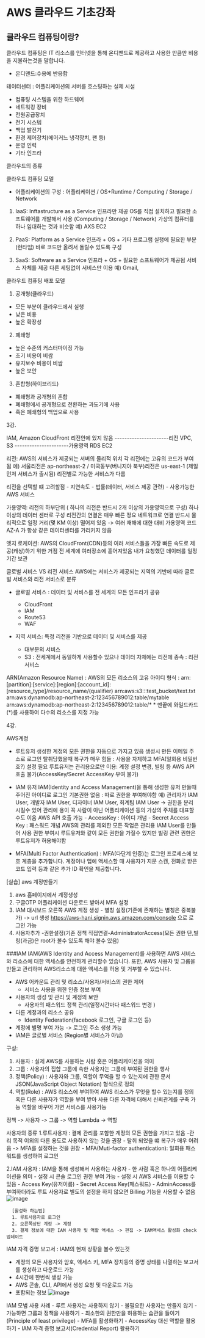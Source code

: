 # AWS 클라우드 기초강좌

## 클라우드 컴퓨팅이랑?
클라우드 컴퓨팅은 IT 리소스를 인터넷을 통해 온디맨드로 제공하고 사용한 만큼만 비용을 지불하는것을 말합니다.
* 온디맨드:수용에 반응함

테이터센터 : 어플리케이션의 서버를 호스팅하는 실제 시설
  - 컴퓨팅 시스템을 위한 하드웨어
  - 네트워킹 장비
  - 전원공급장치
  - 전기 시스템
  - 백업 발전기
  - 환경 제어장치(에어커느 냉각장치, 팬 등)
  - 운영 인력
  - 기타 인프라


클라우드의 종류

클라우드 컴퓨팅 모델 
* 어플리케이션의 구성 : 어플리케이션 / OS+Runtime / Computing / Storage / Network

1. IaaS: Inftastructure as a Service
  인프라만 제공
  OS를 직접 설치하고 필요한 소프트웨어를 개발해서 사용 (Computing / Storage / Network)
  가상의 컴퓨터를 하나 임대하는 것과 비슷함
  예) AXS EC2
  
2. PaaS: Platform as a Service
  인프라 + OS + 기타 프로그램 실행에 필요한 부분(런타임)
  바로 코드만 올려서 돌릴수 있도록 구성
  
3. SaaS: Software as a Service
  인프라 + OS +  필요한 소프트웨어가 제공됨
  서비스 자체를 제공
  다른 세팅없이 서비스만 이용
  예) Gmail, 
  
  
클라우드 컴퓨팅 배포 모델

1. 공개형(클라우드)
  - 모든 부분이 클라우드에서 실행
  - 낮은 비용
  - 높은 확장성

2. 폐쇄형
  - 높은 수준의 커스터마이징 가능
  - 초기 비용이 비쌈
  - 유지보수 비용이 비쌈
  - 높은 보안
  
3. 혼합형(하이브리드)
  - 폐쇄형과 공개형의 혼합
  - 폐쇄형에서 공개형으로 전환하는 과도기에 사용
  - 혹은 폐쇄형의 백업으로 사용



3강.

IAM, Amazon CloudFront 리전안에 있지 않음
----------------------리전
VPC, S3
----------------------가용영역
RDS EC2

리전: AWS의 서비스가 제공되는 서버의 물리적 위치
  각 리전에는 고유의 코드가 부여됨 예) 서울리전은 ap-northeast-2 / 미국동부(버니지아 북부)리전은 us-east-1 (제일 먼저 서비스가 출시됨)
  리전별로 가능한 서비스가 다름

  리전을 선택할 떄 고려할점
    - 지연속도
    - 법률(데이터, 서비스 제공 관련)
    - 사용가능한 AWS 서비스
    

가용영역: 리전의 하부단위 ( 하나의 리전은 반드시 2개 이상의 가용영역으로 구성)
  하나 이상의 데이터 센터로 구성
  리전간의 연결은 매우 빠른 정요 네트워크로 연결
  반드시 물리적으로 일정 거리(몇 KM 이상) 떨어져 있음 -> 여러 재해에 대한 대비
  가용영역 코드 AZ-A 가 항상 같은 데이터센터를 가리키지 않음
  

엣지 로케이션: AWS의 CloudFront(CDN)등의 여러 서비스들을 가장 빠른 속도로 제공(캐싱)하기 위한 거점
  전 세계에 여러장소에 흩어져있음
  내가 요청했던 데이터를 일정기간 보관

글로벌 서비스 VS 리전 서비스
  AWS에는 서비스가 제공되는 지역의 기반에 따라 글로벌 서비스와 리전 서비스로 분류
  - 글로벌 서비스 : 데이터 및 서비스를 전 세계의 모든 인프라가 공유
    - CloudFront
    - IAM
    - Route53
    - WAF
   
  - 지역 서비스: 특정 리전을 기반으로 데이터 및 서비스를 제공
    - 대부분의 서비스
    - S3 : 전세계에서 동일하게 사용할수 있으나 데이터 자체에는 리전에 종속 :  리전서비스


ARN(Amazon Resource Name) : AWS의 모든 리소스의 고유 아이디
  형식 : arn:[partition]:[service]:[region]:[account_id]:[resource_type]/resource_name/(qualifier)
        arn:aws:s3:::test_bucket/text.txt
        arn:aws:dynamodb:ap-northeast-2:123456789012:table/mytable
        arn:aws:dynamodb:ap-northeast-2:123456789012:table/*
      * 맨끝에 와일드카드(*)를 사용하여 다수의 리소스를 지정 가능
      

4강.

AWS계정
 - 루트유저
      생성한 계정의 모든 권한을 자동으로 가지고 있음
      생성시 만든 이메일 주소로 로그인
      탈취당했을때 복구가 매우 힘들 : 사용을 자제하고 MFA(일회용 비밀번호?) 설정 필요
      루트유저는 관리용으로만 이용: 계정 설정 변경, 빌링 등
      AWS API 호출 불가(AccessKey/Secret AccessKey 부여 불가)
      
  - IAM 유저
      IAM(Identity and Access Management)을 통해 생성한 유저
      만들때 주어진 아이디로 로그인
      기본권한 없음 : 따로 권한을 부여해야함 예) 관리자가 IAM User, 개발자 IAM User, 디자이너 IAM User, 회계팀 IAM User
       -> 권한을 분리 시킬수 있어 관리에 용이
      꼭 사람이 아닌 어플리케이션 등의 가상의 주체를 대표할 수도 이음
      AWS API 호출 가능
        - AccessKey : 아이디 개념
        - Secret Access Key : 패스워드 개념
      AWS의 관리를 제외한 모든 작업은 관리용 IAM User를 만들어 사용
      권한 부여시 루트유저와 같이 모든 권한을 가질수 있지만 빌링 관련 권한은 루트유저가 허용해야함


* MFA(Multi Factor Authentication) : MFA(다단계 인증)는 로그인 프로세스에 보호 계층을 추가합니다. 계정이나 앱에 액세스할 때 사용자가 지문 스캔, 전화로 받은 코드 입력 등과 같은 추가 ID 확인을 제공합니다.

[실습]
aws 계정만들기
1. aws 홈페이지에서 계정생성
2. 구글OTP 어플리케이션 다운로드 받아서 MFA 설정
3. IAM 대시보드 오른쪽 AWS 계정 생성 - 별칭 설정(기존에 존재하는 별칭은 중복불가) -> url 생성 https://aws-hani.signin.aws.amazon.com/console 으로 로그인 가능
4. 사용자추가 -권한설정(기존 정책 직접연결-AdministratorAccess(모든 권한 단,빌링(과금)은 root가 볼수 있도록 해야 볼수 있음)


###IAM
  IAM(AWS Identity and Access Management)를 사용하면 AWS 서비스와 리소스에 대한 액세스를 안전하게 관리할수 있습니다. 또한, AWS 사용자 및 그룹을 만들고 관리하며 AWS리소스에 대한 액세스를 허용 및 거부할 수 있습니다.
  - AWS 어카운트 관리 및 리소스/사용자/서비스의 권한 제어
    - 서비스 사용을 위한 인증 정보 부여
  - 사용자의 생성 및 관리 및 계정의 보안
    - 사용자의 패스워드 정책 관리(일정시간마다 패스워드 변경 )
  - 다른 계정과의 리소스 공유
    - Identity Federation(facebook 로그인, 구글 로그인 등)
  - 계정에 별명 부여 가능 -> 로그인 주소 생성 가능
  - IAM은 글로벌 서비스 (Region별 서비스가 아님)
  
  구성:
  1. 사용자 :  실제 AWS를 사용하는 사람 홋은 어플리케이션을 의미
  2. 그룹 : 사용자의 집합
            그룹에 속한 사용자는 그룹에 부여된 권한을 행사
  3. 정책(Policy) : 사용자와 그룹, 역할이 무억을 할 수 있는지에 관한 문서
                    JSON(JavaScript Object Notation) 형식으로 정의
  4. 역할(Role) : AWS 리소스에 부여하여 AWS 리소스가 무엇을 할수 있는지를 정의
                혹은 다른 사용자가 역할을 부여 받아 사용
                다른 자격에 대해서 신뢰관계를 구축 가능
                역할을 바꾸어 가면 서비스를 사용가능
  
  정책 -> 사용자
      -> 그룹
      -> 역할
  Lambda -> 역할
  
  사용자의 종류
   1.루트사용자 : 결제 관리를 포함한 계정의 모든 권한을 가지고 있음
      -관리 목적 이외의 다른 용도로 사용하지 않는 것을 권장
      - 탈취 되었을 떄 복구가 매우 어려움 -> MFA를 설정하는 것을 권장
      - MFA(Muti-factor authentication): 일회용 패스워드를 생성하여 로그인
      
   2.IAM 사용자 : IAM을 통해 생성해서 사용하는 사용자
      - 한 사람 혹은 하나의 어플리케이션을 의미
      - 설정 시 콘솔 로그인 권한 부여 가능
      - 설정 시 AWS 서비스를 이용할 수 있음
          - Access Key(유저이름)
          - Secret Access Key(패스워드)
      - AdminAccess를 부여하더라도 루트 사용자로 별도의 설정을 하지 않으면 Billing 기능을 사용할 수 없음
      ![image](https://user-images.githubusercontent.com/66357708/152720847-a1736c2c-a88e-4d31-acf9-d7ec085b4996.png)
      
      [활성화 하는법]
      1. 루트사용자로 로그인
      2. 오른쪽상단 계정 -> 계정
      3. 결제 정보에 대한 IAM 사용자 및 역할 액세스 -> 편집 -> IAM액세스 활성화 check 업데이트

  
  IAM 자격 증명 보고서 : IAM의 현재 상황을 볼수 있는것
   - 계정의 모든 사용자와 암호, 엑세스 키, MFA 장치등의 증명 상태를 나열하는 보고서를 생성하고 다운로드 가능
   - 4시간에 한번씩 생성 가능
   - AWS 콘솔, CLI, API에서 생성 요청 및 다운로드 가능
   - 포함되는 정보
   ![image](https://user-images.githubusercontent.com/66357708/152721702-7520922b-7b56-442b-8495-4125f710c5d8.png)
   
   
  IAM 모범 사용 사례
    - 루트 사용자는 사용하지 않기
    - 불필요한 사용자는 만들지 않기
    - 가능하면 그룹과 정책을 사용하기
    - 최소한의 권한만을 허용하는 습관을 들이기(Principle of least privilege)
    - MFA를 활성화하기
    - AccessKey 대신 역할을 활용하기
    - IAM 자격 증명 보고서(Credential Report) 활용하기
   

  
  
  










